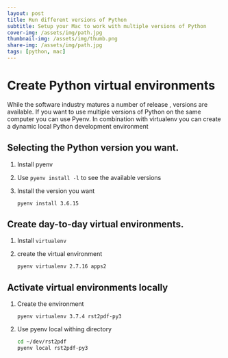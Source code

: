 ```yaml
---
layout: post
title: Run different versions of Python
subtitle: Setup your Mac to work with multiple versions of Python 
cover-img: /assets/img/path.jpg
thumbnail-img: /assets/img/thumb.png
share-img: /assets/img/path.jpg
tags: [python, mac]
---
```

# Create Python virtual environments 

While the software industry matures a number of release , versions are available.
If you want to use multiple versions of Python on the same computer you can use Pyenv. In combination with virtualenv you can create a dynamic local Python development environment
## Selecting the Python version you want.
1. Install pyenv
2. Use `pyenv install -l` to see the available versions
3. Install the version you want
   
    `pyenv install 3.6.15`

## Create day-to-day virtual environments.

1. Install `virtualenv`
2. create the virtual environment
   
    `pyenv virtualenv 2.7.16 apps2`


## Activate virtual environments locally

1. Create the environment

    `pyenv virtualenv 3.7.4 rst2pdf-py3`
1. Use pyenv local withing directory
    ```bash
    cd ~/dev/rst2pdf
    pyenv local rst2pdf-py3
    ```